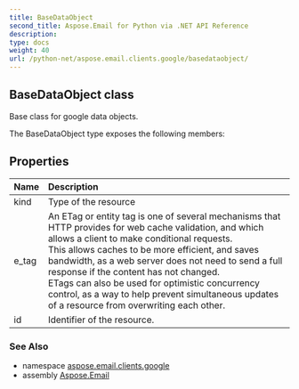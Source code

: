 ```yaml
---
title: BaseDataObject
second_title: Aspose.Email for Python via .NET API Reference
description: 
type: docs
weight: 40
url: /python-net/aspose.email.clients.google/basedataobject/
---
```


## BaseDataObject class

Base class for google data objects.

The BaseDataObject type exposes the following members:
## Properties
| Name | Description |
| :- | :- |
|kind|Type of the resource|
|e_tag|An ETag or entity tag is one of several mechanisms that HTTP provides for web cache validation, and which allows a client to make conditional requests. <br/>            This allows caches to be more efficient, and saves bandwidth, as a web server does not need to send a full response if the content has not changed. <br/>            ETags can also be used for optimistic concurrency control, as a way to help prevent simultaneous updates of a resource from overwriting each other.|
|id|Identifier of the resource.|

### See Also

* namespace [aspose.email.clients.google](/email/python-net/aspose.email.clients.google/)
* assembly [Aspose.Email](/email/python-net/)

